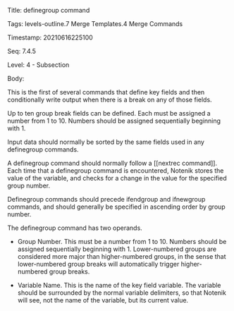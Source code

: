 Title:  definegroup command

Tags:   levels-outline.7 Merge Templates.4 Merge Commands

Timestamp: 20210616225100

Seq:    7.4.5

Level:  4 - Subsection

Body: 

This is the first of several commands that define key fields and then conditionally write output when there is a break on any of those fields. 

Up to ten group break fields can be defined. Each must be assigned a number from 1 to 10. Numbers should be assigned sequentially beginning with 1. 

Input data should normally be sorted by the same fields used in any definegroup commands. 

A definegroup command should normally follow a [[nextrec command]]. Each time that a definegroup command is encountered, Notenik stores the value of the variable, and checks for a change in the value for the specified group number. 

Definegroup commands should precede ifendgroup and ifnewgroup commands, and should generally be specified in ascending order by group number. 

The definegroup command has two operands.

* Group Number. This must be a number from 1 to 10. Numbers should be assigned sequentially beginning with 1. Lower-numbered groups are considered more major than higher-numbered groups, in the sense that lower-numbered group breaks will automatically trigger higher-numbered group breaks.

* Variable Name. This is the name of the key field variable. The variable should be surrounded by the normal variable delimiters, so that Notenik will see, not the name of the variable, but its current value.
